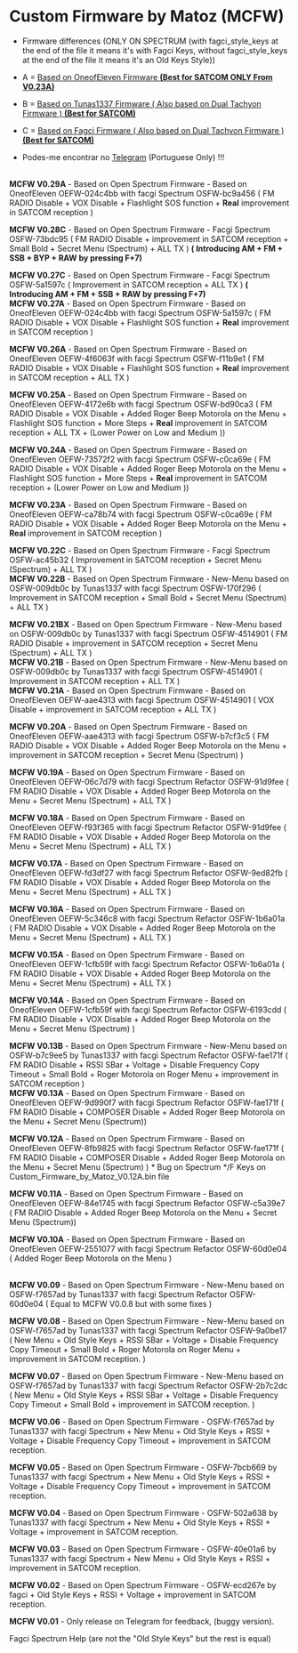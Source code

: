 # Custom Firmware by Matoz (MCFW)
* Firmware differences (ONLY ON SPECTRUM (with fagci_style_keys at the end of the file it means it's with Fagci Keys, without fagci_style_keys at the end of the file it means it's an Old Keys Style))
* A = [Based on OneofEleven Firmware **(Best for SATCOM ONLY From V0.23A)**](https://github.com/OneOfEleven/uv-k5-firmware-custom)
* B = [Based on Tunas1337 Firmware ( Also based on Dual Tachyon Firmware ) **(Best for SATCOM)**](https://github.com/Tunas1337/uv-k5-firmware)
* C = [Based on Fagci Firmware ( Also based on Dual Tachyon Firmware ) **(Best for SATCOM)**](https://github.com/fagci/uv-k5-firmware-fagci-mod)

* Podes-me encontrar no [Telegram](https://t.me/PMR446PT) (Portuguese Only) !!!<br><br>

**MCFW V0.29A** - Based on Open Spectrum Firmware - Based on OneofEleven OEFW-024c4bb with facgi Spectrum OSFW-bc9a456 ( FM RADIO Disable + VOX Disable + Flashlight SOS function + **Real** improvement in SATCOM reception )<br>

**MCFW V0.28C** - Based on Open Spectrum Firmware - Facgi Spectrum OSFW-73bdc95 ( FM RADIO Disable + improvement in SATCOM reception + Small Bold + Secret Menu (Spectrum) + ALL TX ) **( Introducing AM + FM + SSB + BYP + RAW by pressing F+7)** <br>

**MCFW V0.27C** - Based on Open Spectrum Firmware - Facgi Spectrum OSFW-5a1597c ( Improvement in SATCOM reception + ALL TX ) **( Introducing AM + FM + SSB + RAW by pressing F+7)**<br>
**MCFW V0.27A** - Based on Open Spectrum Firmware - Based on OneofEleven OEFW-024c4bb with facgi Spectrum OSFW-5a1597c ( FM RADIO Disable + VOX Disable + Flashlight SOS function + **Real** improvement in SATCOM reception )<br>

**MCFW V0.26A** - Based on Open Spectrum Firmware - Based on OneofEleven OEFW-4f6063f with facgi Spectrum OSFW-f11b9e1 ( FM RADIO Disable + VOX Disable + Flashlight SOS function + **Real** improvement in SATCOM reception + ALL TX )<br>

**MCFW V0.25A** - Based on Open Spectrum Firmware - Based on OneofEleven OEFW-4172e6b with facgi Spectrum OSFW-bd90ca3 ( FM RADIO Disable + VOX Disable + Added Roger Beep Motorola on the Menu + Flashlight SOS function + More Steps + **Real** improvement in SATCOM reception + ALL TX + (Lower Power on Low and Medium ))<br>

**MCFW V0.24A** - Based on Open Spectrum Firmware - Based on OneofEleven OEFW-73572f2 with facgi Spectrum OSFW-c0ca69e ( FM RADIO Disable + VOX Disable + Added Roger Beep Motorola on the Menu + Flashlight SOS function + More Steps + **Real** improvement in SATCOM reception + (Lower Power on Low and Medium ))<br>

**MCFW V0.23A** - Based on Open Spectrum Firmware - Based on OneofEleven OEFW-ca78b74 with facgi Spectrum OSFW-c0ca69e ( FM RADIO Disable + VOX Disable + Added Roger Beep Motorola on the Menu + **Real** improvement in SATCOM reception )<br>

**MCFW V0.22C** - Based on Open Spectrum Firmware - Facgi Spectrum OSFW-ac45b32 ( Improvement in SATCOM reception + Secret Menu (Spectrum) + ALL TX )<br>
**MCFW V0.22B** - Based on Open Spectrum Firmware - New-Menu based on OSFW-009db0c by Tunas1337  with facgi Spectrum OSFW-170f296 ( Improvement in SATCOM reception + Small Bold + Secret Menu (Spectrum) + ALL TX )<br>

**MCFW V0.21BX** - Based on Open Spectrum Firmware - New-Menu based on OSFW-009db0c by Tunas1337  with facgi Spectrum OSFW-4514901 ( FM RADIO Disable + improvement in SATCOM reception + Secret Menu (Spectrum) + ALL TX )<br>
**MCFW V0.21B** - Based on Open Spectrum Firmware - New-Menu based on OSFW-009db0c by Tunas1337  with facgi Spectrum OSFW-4514901 ( Improvement in SATCOM reception + ALL TX )<br>
**MCFW V0.21A** - Based on Open Spectrum Firmware - Based on OneofEleven OEFW-aae4313 with facgi Spectrum OSFW-4514901 ( VOX Disable + improvement in SATCOM reception + ALL TX )<br>

**MCFW V0.20A** - Based on Open Spectrum Firmware - Based on OneofEleven OEFW-aae4313 with facgi Spectrum OSFW-b7cf3c5 ( FM RADIO Disable + VOX Disable + Added Roger Beep Motorola on the Menu + improvement in SATCOM reception + Secret Menu (Spectrum) )<br>

**MCFW V0.19A** - Based on Open Spectrum Firmware - Based on OneofEleven OEFW-06c7d79 with facgi Spectrum Refactor OSFW-91d9fee ( FM RADIO Disable + VOX Disable + Added Roger Beep Motorola on the Menu + Secret Menu (Spectrum) + ALL TX )<br>

**MCFW V0.18A** - Based on Open Spectrum Firmware - Based on OneofEleven OEFW-f93f365 with facgi Spectrum Refactor OSFW-91d9fee ( FM RADIO Disable + VOX Disable + Added Roger Beep Motorola on the Menu + Secret Menu (Spectrum) + ALL TX )<br>

**MCFW V0.17A** - Based on Open Spectrum Firmware - Based on OneofEleven OEFW-fd3df27 with facgi Spectrum Refactor OSFW-9ed82fb ( FM RADIO Disable + VOX Disable + Added Roger Beep Motorola on the Menu + Secret Menu (Spectrum) + ALL TX )<br>

**MCFW V0.16A** - Based on Open Spectrum Firmware - Based on OneofEleven OEFW-5c346c8 with facgi Spectrum Refactor OSFW-1b6a01a ( FM RADIO Disable + VOX Disable + Added Roger Beep Motorola on the Menu + Secret Menu (Spectrum) + ALL TX )<br>

**MCFW V0.15A** - Based on Open Spectrum Firmware - Based on OneofEleven OEFW-1cfb59f with facgi Spectrum Refactor OSFW-1b6a01a ( FM RADIO Disable + VOX Disable + Added Roger Beep Motorola on the Menu + Secret Menu (Spectrum) + ALL TX )<br>

**MCFW V0.14A** - Based on Open Spectrum Firmware - Based on OneofEleven OEFW-1cfb59f with facgi Spectrum Refactor OSFW-6193cdd ( FM RADIO Disable + VOX Disable + Added Roger Beep Motorola on the Menu + Secret Menu (Spectrum) )<br>

**MCFW V0.13B** - Based on Open Spectrum Firmware - New-Menu based on OSFW-b7c9ee5 by Tunas1337 with facgi Spectrum Refactor OSFW-fae171f ( FM RADIO Disable + RSSI SBar + Voltage + Disable Frequency Copy Timeout + Small Bold + Roger Motorola on Roger Menu + improvement in SATCOM reception )<br>
**MCFW V0.13A** - Based on Open Spectrum Firmware - Based on OneofEleven OEFW-9d990f7 with facgi Spectrum Refactor OSFW-fae171f ( FM RADIO Disable + COMPOSER Disable + Added Roger Beep Motorola on the Menu + Secret Menu (Spectrum))<br>

**MCFW V0.12A** - Based on Open Spectrum Firmware - Based on OneofEleven OEFW-8fb9825 with facgi Spectrum Refactor OSFW-fae171f ( FM RADIO Disable + COMPOSER Disable + Added Roger Beep Motorola on the Menu + Secret Menu (Spectrum) ) * Bug on Spectrum */F Keys on Custom_Firmware_by_Matoz_V0.12A.bin file<br>

**MCFW V0.11A** - Based on Open Spectrum Firmware - Based on OneofEleven OEFW-84e1745 with facgi Spectrum Refactor OSFW-c5a39e7 ( FM RADIO Disable + Added Roger Beep Motorola on the Menu + Secret Menu (Spectrum))<br> 

**MCFW V0.10A** - Based on Open Spectrum Firmware - Based on OneofEleven OEFW-2551077 with facgi Spectrum Refactor OSFW-60d0e04 ( Added Roger Beep Motorola on the Menu )<br><br>

**MCFW V0.09** - Based on Open Spectrum Firmware - New-Menu based on OSFW-f7657ad by Tunas1337 with facgi Spectrum Refactor OSFW-60d0e04 ( Equal to MCFW V0.0.8 but with some fixes )<br>

**MCFW V0.08** - Based on Open Spectrum Firmware - New-Menu based on OSFW-f7657ad by Tunas1337 with facgi Spectrum Refactor OSFW-9a0be17 ( New Menu + Old Style Keys + RSSI SBar + Voltage + Disable Frequency Copy Timeout + Small Bold + Roger Motorola on Roger Menu + improvement in SATCOM reception. )<br>

**MCFW V0.07** - Based on Open Spectrum Firmware - New-Menu based on OSFW-f7657ad by Tunas1337 with facgi Spectrum Refactor OSFW-2b7c2dc ( New Menu + Old Style Keys + RSSI SBar + Voltage + Disable Frequency Copy Timeout + Small Bold + improvement in SATCOM reception. )<br>

**MCFW V0.06** - Based on Open Spectrum Firmware - OSFW-f7657ad by Tunas1337 with facgi Spectrum + New Menu + Old Style Keys + RSSI + Voltage + Disable Frequency Copy Timeout + improvement in SATCOM reception.<br>

**MCFW V0.05** - Based on Open Spectrum Firmware - OSFW-7bcb669 by Tunas1337 with facgi Spectrum + New Menu + Old Style Keys + RSSI + Voltage + Disable Frequency Copy Timeout + improvement in SATCOM reception.<br>

**MCFW V0.04** - Based on Open Spectrum Firmware - OSFW-502a638 by Tunas1337 with facgi Spectrum + New Menu + Old Style Keys + RSSI + Voltage + improvement in SATCOM reception.<br> 

**MCFW V0.03** - Based on Open Spectrum Firmware - OSFW-40e01a6 by Tunas1337 with facgi Spectrum + New Menu + Old Style Keys + RSSI + improvement in SATCOM reception.<br>

**MCFW V0.02** - Based on Open Spectrum Firmware - OSFW-ecd267e by fagci + Old Style Keys + RSSI + Voltage + improvement in SATCOM reception. <br>

**MCFW V0.01** - Only release on Telegram for feedback, (buggy version). <br>

Fagci Spectrum Help (are not the "Old Style Keys" but the rest is equal)
